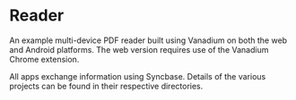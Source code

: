 # Reader

An example multi-device PDF reader built using Vanadium on both the
web and Android platforms.  The web version requires use of the 
Vanadium Chrome extension.

All apps exchange information using Syncbase.  Details of the various projects
can be found in their respective directories.
